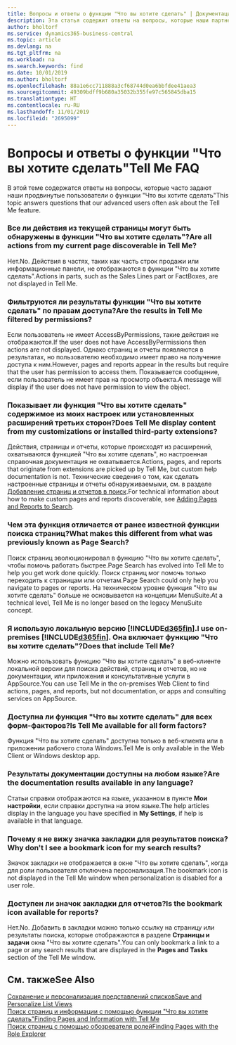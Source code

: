 ```yaml
---
title: Вопросы и ответы о функции "Что вы хотите сделать" | Документация Майкрософт
description: Эта статья содержит ответы на вопросы, которые наши партнеры и клиенты часто задают по поводу функции "Что вы хотите сделать".
author: bholtorf
ms.service: dynamics365-business-central
ms.topic: article
ms.devlang: na
ms.tgt_pltfrm: na
ms.workload: na
ms.search.keywords: find
ms.date: 10/01/2019
ms.author: bholtorf
ms.openlocfilehash: 88a1e6cc711888a3cf68744d0ea6bbfdee41aea3
ms.sourcegitcommit: 49309bdff9b680a35032b355fe97c565845dba15
ms.translationtype: HT
ms.contentlocale: ru-RU
ms.lasthandoff: 11/01/2019
ms.locfileid: "2695099"
---
```

# <a name="tell-me-faq"></a><span data-ttu-id="9b48b-103">Вопросы и ответы о функции "Что вы хотите сделать"</span><span class="sxs-lookup"><span data-stu-id="9b48b-103">Tell Me FAQ</span></span>
<span data-ttu-id="9b48b-104">В этой теме содержатся ответы на вопросы, которые часто задают наши продвинутые пользователи о функции "Что вы хотите сделать"</span><span class="sxs-lookup"><span data-stu-id="9b48b-104">This topic answers questions that our advanced users often ask about the Tell Me feature.</span></span>

### <a name="are-all-actions-from-my-current-page-discoverable-in-tell-me"></a><span data-ttu-id="9b48b-105">Все ли действия из текущей страницы могут быть обнаружены в функции "Что вы хотите сделать"?</span><span class="sxs-lookup"><span data-stu-id="9b48b-105">Are all actions from my current page discoverable in Tell Me?</span></span>
<span data-ttu-id="9b48b-106">Нет.</span><span class="sxs-lookup"><span data-stu-id="9b48b-106">No.</span></span> <span data-ttu-id="9b48b-107">Действия в частях, таких как часть строк продажи или информационные панели, не отображаются в функции "Что вы хотите сделать".</span><span class="sxs-lookup"><span data-stu-id="9b48b-107">Actions in parts, such as the Sales Lines part or FactBoxes, are not displayed in Tell Me.</span></span>

### <a name="are-the-results-in-tell-me-filtered-by-permissions"></a><span data-ttu-id="9b48b-108">Фильтруются ли результаты функции "Что вы хотите сделать" по правам доступа?</span><span class="sxs-lookup"><span data-stu-id="9b48b-108">Are the results in Tell Me filtered by permissions?</span></span>
<span data-ttu-id="9b48b-109">Если пользователь не имеет AccessByPermissions, такие действия не отображаются.</span><span class="sxs-lookup"><span data-stu-id="9b48b-109">If the user does not have AccessByPermissions then actions are not displayed.</span></span> <span data-ttu-id="9b48b-110">Однако страниц и отчеты появляются в результатах, но пользователю необходимо имеет право на получение доступа к ним.</span><span class="sxs-lookup"><span data-stu-id="9b48b-110">However, pages and reports appear in the results but require that the user has permission to access them.</span></span> <span data-ttu-id="9b48b-111">Показывается сообщение, если пользователь не имеет прав на просмотр объекта.</span><span class="sxs-lookup"><span data-stu-id="9b48b-111">A message will display if the user does not have permission to view the object.</span></span>

### <a name="does-tell-me-display-content-from-my-customizations-or-installed-third-party-extensions"></a><span data-ttu-id="9b48b-112">Показывает ли функция "Что вы хотите сделать" содержимое из моих настроек или установленных расширений третьих сторон?</span><span class="sxs-lookup"><span data-stu-id="9b48b-112">Does Tell Me display content from my customizations or installed third-party extensions?</span></span>
<span data-ttu-id="9b48b-113">Действия, страницы и отчеты, которые происходят из расширений, охватываются функцией "Что вы хотите сделать", но настроенная справочная документация не охватывается.</span><span class="sxs-lookup"><span data-stu-id="9b48b-113">Actions, pages, and reports that originate from extensions are picked up by Tell Me, but custom help documentation is not.</span></span> <span data-ttu-id="9b48b-114">Технические сведения о том, как сделать настроенные страницы и отчеты обнаруживаемыми, см. в разделе [Добавление страниц и отчетов в поиск](/dynamics365/business-central/dev-itpro/developer/devenv-al-menusuite-functionality).</span><span class="sxs-lookup"><span data-stu-id="9b48b-114">For technical information about how to make custom pages and reports discoverable, see [Adding Pages and Reports to Search](/dynamics365/business-central/dev-itpro/developer/devenv-al-menusuite-functionality).</span></span>

### <a name="what-makes-this-different-from-what-was-previously-known-as-page-search"></a><span data-ttu-id="9b48b-115">Чем эта функция отличается от ранее известной функции поиска страниц?</span><span class="sxs-lookup"><span data-stu-id="9b48b-115">What makes this different from what was previously known as Page Search?</span></span>
<span data-ttu-id="9b48b-116">Поиск страниц эволюционировал в функцию "Что вы хотите сделать", чтобы помочь работать быстрее.</span><span class="sxs-lookup"><span data-stu-id="9b48b-116">Page Search has evolved into Tell Me to help you get work done quickly.</span></span> <span data-ttu-id="9b48b-117">Поиск страниц мог помочь только переходить к страницам или отчетам.</span><span class="sxs-lookup"><span data-stu-id="9b48b-117">Page Search could only help you navigate to pages or reports.</span></span> <span data-ttu-id="9b48b-118">На техническом уровне функция "Что вы хотите сделать" больше не основывается на концепции MenuSuite.</span><span class="sxs-lookup"><span data-stu-id="9b48b-118">At a technical level, Tell Me is no longer based on the legacy MenuSuite concept.</span></span>

### <a name="i-use-on-premises-included365finincludesd365fin_mdmd-does-that-include-tell-me"></a><span data-ttu-id="9b48b-119">Я использую локальную версию [!INCLUDE[d365fin](includes/d365fin_md.md)].</span><span class="sxs-lookup"><span data-stu-id="9b48b-119">I use on-premises [!INCLUDE[d365fin](includes/d365fin_md.md)].</span></span> <span data-ttu-id="9b48b-120">Она включает функцию "Что вы хотите сделать"?</span><span class="sxs-lookup"><span data-stu-id="9b48b-120">Does that include Tell Me?</span></span>
<span data-ttu-id="9b48b-121">Можно использовать функцию "Что вы хотите сделать" в веб-клиенте локальной версии для поиска действий, страниц и отчетов, но не документации, или приложения и консультативные услуги в AppSource.</span><span class="sxs-lookup"><span data-stu-id="9b48b-121">You can use Tell Me in the on-premises Web Client to find actions, pages, and reports, but not documentation, or apps and consulting services on AppSource.</span></span>

### <a name="is-tell-me-available-for-all-form-factors"></a><span data-ttu-id="9b48b-122">Доступна ли функция "Что вы хотите сделать" для всех форм-факторов?</span><span class="sxs-lookup"><span data-stu-id="9b48b-122">Is Tell Me available for all form factors?</span></span>
<span data-ttu-id="9b48b-123">Функция "Что вы хотите сделать" доступна только в веб-клиента или в приложении рабочего стола Windows.</span><span class="sxs-lookup"><span data-stu-id="9b48b-123">Tell Me is only available in the Web Client or Windows desktop app.</span></span>

### <a name="are-the-documentation-results-available-in-any-language"></a><span data-ttu-id="9b48b-124">Результаты документации доступны на любом языке?</span><span class="sxs-lookup"><span data-stu-id="9b48b-124">Are the documentation results available in any language?</span></span>
<span data-ttu-id="9b48b-125">Статьи справки отображаются на языке, указанном в пункте **Мои настройки**, если справки доступна на этом языке.</span><span class="sxs-lookup"><span data-stu-id="9b48b-125">The help articles display in the language you have specified in **My Settings**, if help is available in that language.</span></span>

### <a name="why-dont-i-see-a-bookmark-icon-for-my-search-results"></a><span data-ttu-id="9b48b-126">Почему я не вижу значка закладки для результатов поиска?</span><span class="sxs-lookup"><span data-stu-id="9b48b-126">Why don't I see a bookmark icon for my search results?</span></span>
<span data-ttu-id="9b48b-127">Значок закладки не отображается в окне "Что вы хотите сделать", когда для роли пользователя отключена персонализация.</span><span class="sxs-lookup"><span data-stu-id="9b48b-127">The bookmark icon is not displayed in the Tell Me window when personalization is disabled for a user role.</span></span>

### <a name="is-the-bookmark-icon-available-for-reports"></a><span data-ttu-id="9b48b-128">Доступен ли значок закладки для отчетов?</span><span class="sxs-lookup"><span data-stu-id="9b48b-128">Is the bookmark icon available for reports?</span></span>
<span data-ttu-id="9b48b-129">Нет.</span><span class="sxs-lookup"><span data-stu-id="9b48b-129">No.</span></span> <span data-ttu-id="9b48b-130">Добавить в закладки можно только ссылку на страницу или результаты поиска, которые отображаются в разделе **Страницы и задачи** окна "Что вы хотите сделать".</span><span class="sxs-lookup"><span data-stu-id="9b48b-130">You can only bookmark a link to a page or any search results that are displayed in the **Pages and Tasks** section of the Tell Me window.</span></span>


## <a name="see-also"></a><span data-ttu-id="9b48b-131">См. также</span><span class="sxs-lookup"><span data-stu-id="9b48b-131">See Also</span></span>  
[<span data-ttu-id="9b48b-132">Сохранение и персонализация представлений списков</span><span class="sxs-lookup"><span data-stu-id="9b48b-132">Save and Personalize List Views</span></span>](ui-views.md)  
[<span data-ttu-id="9b48b-133">Поиск страниц и информации с помощью функции "Что вы хотите сделать"</span><span class="sxs-lookup"><span data-stu-id="9b48b-133">Finding Pages and Information with Tell Me</span></span>](ui-search.md)  
[<span data-ttu-id="9b48b-134">Поиск страниц с помощью обозревателя ролей</span><span class="sxs-lookup"><span data-stu-id="9b48b-134">Finding Pages with the Role Explorer</span></span>](ui-role-explorer.md)
